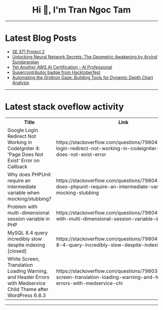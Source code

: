 <h1 align="center">Hi 👋, I'm Tran Ngoc Tam</h1>

---

# Latest Blog Posts 
<!-- BLOG-POST-LIST:START -->
- [SE 371 Project 2](https://dev.to/mthom2141/se-371-project-2-3eo3)
- [Unlocking Neural Network Secrets: The Geometric Awakening by Arvind Sundararajan](https://dev.to/arvind_sundararajan/unlocking-neural-network-secrets-the-geometric-awakening-by-arvind-sundararajan-3add)
- [Yet Another AWS AI Certification - AI Professional](https://dev.to/shajam/yet-another-aws-ai-certification-professional-4ogp)
- [Supercontributor badge from Hacktoberfest](https://dev.to/simplysandeepp/supercontributor-badge-from-hacktoberfest-2fon)
- [Automating the Gridiron Gaze: Building Tools for Dynamic Depth Chart Analysis](https://dev.to/ffteamnames/automating-the-gridiron-gaze-building-tools-for-dynamic-depth-chart-analysis-313e)
<!-- BLOG-POST-LIST:END -->

---

# Latest stack oveflow activity
<table>
  <tr><th>Title</th><th>Link</th></tr>
  <!-- STACKOVERFLOW:START --><tr><td>Google Login Redirect Not Working in CodeIgniter 4: &#39;Page Does Not Exist&#39; Error on Callback</td><td>https://stackoverflow.com/questions/79804323/google-login-redirect-not-working-in-codeigniter-4-page-does-not-exist-error</td></tr><tr><td>Why does PHPUnit require an intermediate variable when mocking/stubbing?</td><td>https://stackoverflow.com/questions/79804220/why-does-phpunit-require-an-intermediate-variable-when-mocking-stubbing</td></tr><tr><td>Problem with multi-dimensional session variable in PHP</td><td>https://stackoverflow.com/questions/79804205/problem-with-multi-dimensional-session-variable-in-php</td></tr><tr><td>MySQL 8.4 query incredibly slow despite indexing [closed]</td><td>https://stackoverflow.com/questions/79804138/mysql-8-4-query-incredibly-slow-despite-indexing</td></tr><tr><td>White Screen, Translation Loading Warning, and Header Errors with Medservice Child Theme after WordPress 6.8.3</td><td>https://stackoverflow.com/questions/79803772/white-screen-translation-loading-warning-and-header-errors-with-medservice-chi</td></tr><!-- STACKOVERFLOW:END -->
</table>

---


